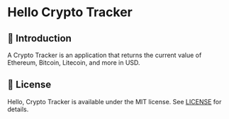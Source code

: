 # Hello Crypto Tracker

## 👋 Introduction

A Crypto Tracker is an application that returns the current value of Ethereum, Bitcoin, Litecoin, and more in USD.

## 📄 License

Hello, Crypto Tracker is available under the MIT license. See [LICENSE](https://github.com/Aditi3/crypto-tracker-example/blob/develop/LICENSE) for details.
